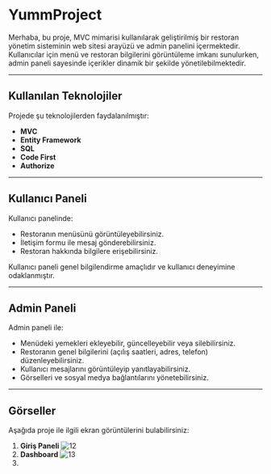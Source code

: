 # YummProject
Merhaba, bu proje, MVC mimarisi kullanılarak geliştirilmiş bir restoran yönetim sisteminin web sitesi arayüzü ve admin panelini içermektedir. Kullanıcılar için menü ve restoran bilgilerini görüntüleme imkanı sunulurken, admin paneli sayesinde içerikler dinamik bir şekilde yönetilebilmektedir.  

---

## Kullanılan Teknolojiler  
Projede şu teknolojilerden faydalanılmıştır:  
- **MVC**  
- **Entity Framework**  
- **SQL**  
- **Code First**  
- **Authorize**  

---

## Kullanıcı Paneli  
Kullanıcı panelinde:  
- Restoranın menüsünü görüntüleyebilirsiniz.  
- İletişim formu ile mesaj gönderebilirsiniz.  
- Restoran hakkında bilgilere erişebilirsiniz.  

Kullanıcı paneli genel bilgilendirme amaçlıdır ve kullanıcı deneyimine odaklanmıştır.  

---

## Admin Paneli  
Admin paneli ile:  
- Menüdeki yemekleri ekleyebilir, güncelleyebilir veya silebilirsiniz.  
- Restoranın genel bilgilerini (açılış saatleri, adres, telefon) düzenleyebilirsiniz.  
- Kullanıcı mesajlarını görüntüleyip yanıtlayabilirsiniz.  
- Görselleri ve sosyal medya bağlantılarını yönetebilirsiniz.  

---

## Görseller  
Aşağıda proje ile ilgili ekran görüntülerini bulabilirsiniz:  
1) **Giriş Paneli**
![12](https://github.com/user-attachments/assets/b17c9bfc-cabf-4e50-ad18-b0dc36aba581)
2) **Dashboard**
   ![13](https://github.com/user-attachments/assets/a341bbc7-86b0-474f-a636-afde951ac79b)
3)   

   
